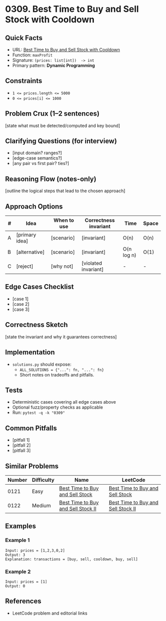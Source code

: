 # 0309. Best Time to Buy and Sell Stock with Cooldown

## Quick Facts

- URL: [Best Time to Buy and Sell Stock with Cooldown](https://leetcode.com/problems/best-time-to-buy-and-sell-stock-with-cooldown/)
- Function: `maxProfit`
- Signature: `(prices: list[int])  -> int`
- Primary pattern: **Dynamic Programming**

## Constraints

- `1 <= prices.length <= 5000`
- `0 <= prices[i] <= 1000`

## Problem Crux (1–2 sentences)

[state what must be detected/computed and key bound]

## Clarifying Questions (for interview)

- [input domain? ranges?]
- [edge-case semantics?]
- [any pair vs first pair? ties?]

## Reasoning Flow (notes-only)

[outline the logical steps that lead to the chosen approach]

## Approach Options

| # | Idea | When to use | Correctness invariant | Time | Space |
|---|------|-------------|-----------------------|------|-------|
| A | [primary idea] | [scenario] | [invariant] | O(n) | O(n) |
| B | [alternative] | [scenario] | [invariant] | O(n log n) | O(1) |
| C | [reject] | [why not] | [violated invariant] | - | - |

## Edge Cases Checklist

- [case 1]
- [case 2]
- [case 3]

## Correctness Sketch

[state the invariant and why it guarantees correctness]

## Implementation

- `solutions.py` should expose:
  - `ALL_SOLUTIONS = {"...": fn, "...": fn}`
  - Short notes on tradeoffs and pitfalls.

## Tests

- Deterministic cases covering all edge cases above
- Optional fuzz/property checks as applicable
- Run: `pytest -q -k "0309"`

## Common Pitfalls

- [pitfall 1]
- [pitfall 2]
- [pitfall 3]

## Similar Problems

| Number | Difficulty | Name | LeetCode |
|---|---|---|---|
| 0121 | Easy | [Best Time to Buy and Sell Stock](../0121-best-time-to-buy-and-sell-stock/readme.md) | [Best Time to Buy and Sell Stock](https://leetcode.com/problems/best-time-to-buy-and-sell-stock/) |
| 0122 | Medium | [Best Time to Buy and Sell Stock II](../0122-best-time-to-buy-and-sell-stock-ii/readme.md) | [Best Time to Buy and Sell Stock II](https://leetcode.com/problems/best-time-to-buy-and-sell-stock-ii/) |

## Examples

### Example 1

```text
Input: prices = [1,2,3,0,2]
Output: 3
Explanation: transactions = [buy, sell, cooldown, buy, sell]
```

### Example 2

```text
Input: prices = [1]
Output: 0
```

## References

- LeetCode problem and editorial links
